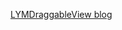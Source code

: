 [LYMDraggableView blog](http://showmylym.github.io/blog/2015/01/06/tu-biao-guan-li-kong-jian-de-shi-xian-lei-si-yu-ioszhu-ye-de-xiao-guo/)
